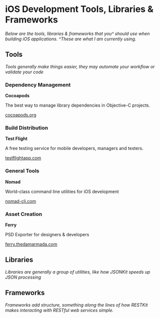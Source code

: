# iOS Development Tools, Libraries & Frameworks

*Below are the tools, libraries & frameworks that you^ should use when building iOS applications.*
*^These are what I am currently using.*

## Tools

*Tools generally make things easier, they may automate your workflow or validate your code*

### Dependency Management

**Cocoapods**

The best way to manage library dependencies in Objective-C projects.

[cocoapods.org](http://cocoapods.org/)


### Build Distribution

**Test Flight**

A free testing service for mobile developers, managers and testers.

[testflightapp.com](https://testflightapp.com/)


### General Tools

**Nomad**

World-class command line utilities for iOS development

[nomad-cli.com](http://nomad-cli.com/)


### Asset Creation

**Ferry**

PSD Exporter for designers & developers

[ferry.thedamarmada.com](http://ferry.thedamarmada.com/)


## Libraries

*Libraries are generally a group of utilities, like how JSONKit speeds up JSON processing*


## Frameworks

*Frameworks add structure, something along the lines of how RESTKit makes interacting with RESTful web services simple.*